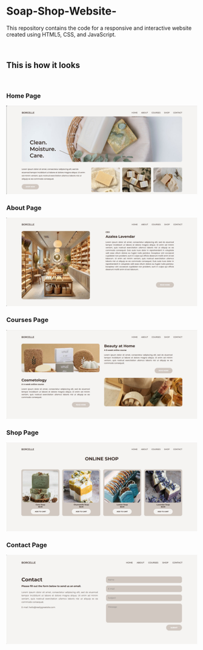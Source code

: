 # Soap-Shop-Website-
This repository contains the code for a responsive and interactive website created using HTML5, CSS, and JavaScript. 

<br>

## This is how it looks

<br>

### Home Page

![Home Page](preview/home-page.jpg)

### About Page

![About Page](preview/about-page.jpg)

### Courses Page

![Courses Page](preview/courses-page.jpg)

### Shop Page

![Shop Page](preview/shop-page.jpg)

### Contact Page

![Contact Page](preview/contact-page.jpg)

